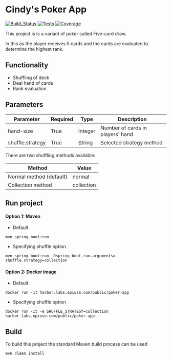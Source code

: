 # Cindy's Poker App

[![Build_Status](https://img.shields.io/azure-devops/build/UnifiedPlatform/cindy-poker-test/14)](https://img.shields.io/azure-devops/build/UnifiedPlatform/cindy-poker-test/14)
[![Tests](https://img.shields.io/azure-devops/tests/UnifiedPlatform/cindy-poker-test/14)](https://img.shields.io/azure-devops/tests/UnifiedPlatform/cindy-poker-test/14)
[![Coverage](https://img.shields.io/azure-devops/coverage/UnifiedPlatform/cindy-poker-test/14)](https://img.shields.io/azure-devops/coverage/UnifiedPlatform/cindy-poker-test/14)


This project is is a variant of poker called Five-card draw.

In this as the player receives 5 cards and the cards are evaluated to determine the highest rank. 

## Functionality
- Shuffling of deck
- Deal hand of cards
- Rank evaluation 

## Parameters
Parameter| Required | Type | Description 
--- | --- | --- | ---
hand-size | True | Integer | Number of cards in players' hand 
shuffle.strategy | True | String | Selected strategy method 


There are two shuffling methods available:

Method| Value 
--- | ---
Normal method (default) | normal
Collection method | collection


## Run project
#### Option 1: Maven
- Default
```
mvn spring-boot:run
```

- Specifying shuffle option
```
mvn spring-boot:run -Dspring-boot.run.arguments=--shuffle.strategy=collection
```

#### Option 2: Docker image
- Default
```
docker run -it harbor.labs.epiuse.com/public/poker-app
```

- Specifying shuffle option
```
docker run -it -e SHUFFLE_STRATEGY=collection  harbor.labs.epiuse.com/public/poker-app
```

## Build

To build this project the standard Maven build process can be used
```
mvn clean install
```